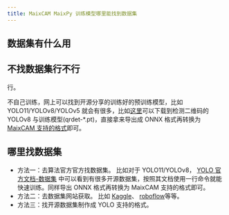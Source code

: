 ```yaml
---
title: MaixCAM MaixPy 训练模型哪里能找到数据集
---
```


## 数据集有什么用

## 不找数据集行不行

行。

不自己训练，网上可以找到开源分享的训练好的预训练模型，比如 YOLO11/YOLOv8/YOLOv5 就会有很多，比如[这里](https://github.com/Eric-Canas/qrdet/releases)可以下载到检测二维码的 YOLOv8 与训练模型(qrdet-*.pt)，直接拿来导出成 ONNX 格式再转换为 [MaixCAM 支持的格式](https://maixhub.com/model/zoo/480)即可。

## 哪里找数据集

* 方法一：去算法官方官方找数据集。
比如对于 YOLO11/YOLOv8， [YOLO 官方文档-数据集](https://docs.ultralytics.com/datasets/) 中可以看到有很多开源数据集，按照其文档使用一行命令就能快速训练。同样导出 ONNX 格式再转换为 MaixCAM 支持的格式即可。
* 方法二：去数据集网站获取。
比如 [Kaggle](https://www.kaggle.com/datasets/riondsilva21/hand-keypoint-dataset-26k)、 [roboflow](https://universe.roboflow.com/)等等。
* 方法三：找开源数据集制作成 YOLO 支持的格式。




